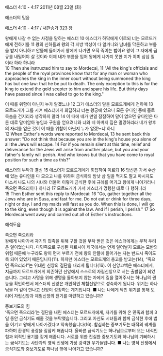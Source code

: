 에스더 4:10 - 4:17 
2011년 08월 23일 (화)

에스더의 믿음



에스더 4:10 - 4:17 / 새찬송가 323 장


왕에게 나갈 수 없는 사정을 말하는 에스더 
10 에스더가 하닥에게 이르되 너는 모르드개에게 전하기를 11 왕의 신하들과 왕의 각 지방 백성이 다 알거니와 남녀를 막론하고 부름을 받지 아니하고 안뜰에 들어가서 왕에게 나가면 오직 죽이는 법이요 왕이 그 자에게 금 규를 내밀어야 살 것이라 이제 내가 부름을 입어 왕에게 나가지 못한 지가 이미 삼십 일이라 하라 하니라  
10 Then she instructed him to say to Mordecai, 11 "All the king's officials and the people of the royal provinces know that for any man or woman who approaches the king in the inner court without being summoned the king has but one law: that he be put to death. The only exception to this is for the king to extend the gold scepter to him and spare his life. But thirty days have passed since I was called to go to the king." 

이 때를 위함이 아닌지 누가 알겠느냐
12 그가 에스더의 말을 모르드개에게 전하매 13 모르드개가 그를 시켜 에스더에게 회답하되 너는 왕궁에 있으니 모든 유다인 중에 홀로 목숨을 건지리라 생각하지 말라 14 이 때에 네가 만일 잠잠하여 말이 없으면 유다인은 다른 데로 말미암아 놓임과 구원을 얻으려니와 너와 네 아버지 집은 멸망하리라 네가 왕후의 자리를 얻은 것이 이 때를 위함이 아닌지 누가 알겠느냐 하니   
12 When Esther's words were reported to Mordecai, 13 he sent back this answer: "Do not think that because you are in the king's house you alone of all the Jews will escape. 14 For if you remain silent at this time, relief and deliverance for the Jews will arise from another place, but you and your father's family will perish. And who knows but that you have come to royal position for such a time as this?" 

에스더의 부탁과 결심 
15 에스더가 모르드개에게 회답하여 이르되 16 당신은 가서 수산에 있는 유다인을 다 모으고 나를 위하여 금식하되 밤낮 삼 일을 먹지도 말고 마시지도 마소서 나도 나의 시녀와 더불어 이렇게 금식한 후에 규례를 어기고 왕에게 나아가리니 죽으면 죽으리이다 하니라 17 모르드개가 가서 에스더가 명령한 대로 다 행하니라   
15 Then Esther sent this reply to Mordecai: 16 "Go, gather together all the Jews who are in Susa, and fast for me. Do not eat or drink for three days, night or day. I and my maids will fast as you do. When this is done, I will go to the king, even though it is against the law. And if I perish, I perish." 17 So Mordecai went away and carried out all of Esther's instructions.

해석도움





죽으면 죽으리라  
왕에게 나아가서 자기의 민족을 위해 구할 것을 부탁 받은 것은 에스더에게는 무척 두려운 일이었습니다. 다민족으로 구성된 페르시아 제국에서는 언제 일어날지 모르는 모반의 위험 때문에 누구라도 왕이 먼저 부르기 전에 왕의 안뜰에 들어가는 자는 반드시 죽이도록 되어 있었기 때문입니다(11). 하지만 에스더는 모르드개의 충고를 받고는(14), “죽으면 죽으리라!”는 위대한 신앙의 결단을 내리게 됩니다(16). 이 신앙고백은 에스더에게, 지금까지 모르드개에게 의존하던 신앙에서 스스로의 자립신앙으로 서는 출발점이 되었습니다. 그리고 사명을 위해 생명을 돌아보지 않는 자에게 길을 열어주시는 하나님의 권능을 확인하면서 에스더의 신앙은 개인적인 체험신앙으로 성숙하게 됩니다. 위기는 하나님을 더 깊이 만나고 신앙이 성장하는 계기입니다.
■ 나는 나에게 닥친 위기를 통해 도리어 자립신앙과 체험신앙의 전기를 마련하고 있습니까? 

중보기도의 힘  
‘죽으면 죽으리라’는 결단을 내린 에스더는 모르드개에게, 자기를 위해 온 민족과 함께 3일 동안 금식기도 해줄 것을 부탁했습니다. 그리고 자신도 시녀들과 함께 금식한 후에 법을 어기고 왕에게 나아가겠다고 약속했습니다(16). 합심하는 중보기도는 대적의 궤계를 파하며 환경의 풍랑을 잠잠케 해줍니다. 올바른 금식기도는 하나님으로부터 오는 내적인 힘과 외적인 용기를 갖게 해줍니다. 서로를 위한 진실한 중보기도와 하나님의 기뻐하시는 금식기도는 사탄과의 영적 전쟁에 가장 강력한 무기들입니다.
■ 나는 영적 전쟁에서 금식기도와 중보기도로 하나님 앞에 나아가고 있습니까?
